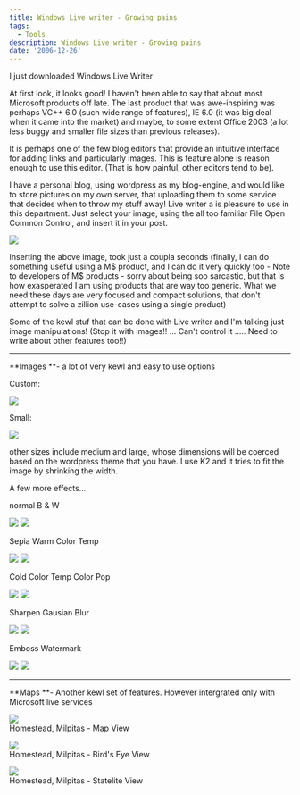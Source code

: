 ```yaml
---
title: Windows Live writer - Growing pains
tags:
  - Tools
description: Windows Live writer - Growing pains
date: '2006-12-26'
---
```


I just downloaded Windows Live Writer

At first look, it looks good! I haven't been able to say that about most Microsoft products off late. The last product that was awe-inspiring was perhaps VC++ 6.0 (such wide range of features), IE 6.0 (it was big deal when it came into the market) and maybe, to some extent Office 2003 (a lot less buggy and smaller file sizes than previous releases).

It is perhaps one of the few blog editors that provide an intuitive interface for adding links and particularly images. This is feature alone is reason enough to use this editor. (That is how painful, other editors tend to be). 

I have a personal blog, using wordpress as my blog-engine, and would like to store pictures on my own server, that uploading them to some service that decides when to throw my stuff away! Live writer a is pleasure to use in this department. Just select your image, using the all too familiar File Open Common Control, and insert it in your post.

[![](/images/bunty_thumb2.jpg)][0] 

Inserting the above image, took just a coupla seconds (finally, I can do something useful using a M$ product, and I can do it very quickly too - Note to developers of M$ products - sorry about being soo sarcastic, but that is how exasperated I am using products that are way too generic. What we need these days are very focused and compact solutions, that don't attempt to solve a zillion use-cases using a single product)

Some of the kewl stuf that can be done with Live writer and I'm talking just image manipulations! (Stop it with images!! ... Can't control it ..... Need to write about other features too!!)

**** 

**Images **- a lot of very kewl and easy to use options

Custom:

[![](/images/bubbly_thumb4.jpg)][1] 

Small:

[![](/images/bubbly8.jpg)][2] 

other sizes include medium and large, whose dimensions will be coerced based on the wordpress theme that you have. I use K2 and it tries to fit the image by shrinking the width.

A few more effects...

normal                                        B & W

[![](/images/bubbly_thumb12.jpg)][3] [![](/images/bubbly_thumb13.jpg)][4]

[][5] Sepia                                         Warm Color Temp

[][3][![](/images/bubbly_thumb121.jpg)][3] ![](/images/bubbly_thumb1231.jpg) 

Cold Color Temp                         Color Pop

[![](/images/bubbly_thumb1263.jpg)][3] [![](/images/bubbly_thumb1264.jpg)][3] 

Sharpen                                      Gausian Blur

[![](/images/bubbly_thumb1265.jpg)][3] [![](/images/bubbly_thumb1266.jpg)][3]

Emboss                                       Watermark

[![](/images/bubbly_thumb1267.jpg)][3] [![](/images/bubbly_thumb1279.jpg)][3] 

**** 

**Maps **- Another kewl set of features. However intergrated only with Microsoft live services

[![](/images/map6a5a8d61a645.jpg)][6]  
Homestead, Milpitas - Map View

[![](/images/map04e799187f46.jpg)][7]  
Homestead, Milpitas - Bird's Eye View

[![](/images/map7dea81fb1474.jpg)][8]  
Homestead, Milpitas - Statelite View


[0]: http://shvelmur.com/images/wpress/WindowsLivewriterGrowingpains_A23C/bunty4.jpg
[1]: http://shvelmur.com/images/wpress/WindowsLivewriterGrowingpains_A23C/bubbly12.jpg
[2]: http://shvelmur.com/images/wpress/WindowsLivewriterGrowingpains_A23C/bubbly9.jpg
[3]: http://shvelmur.com/images/wpress/WindowsLivewriterGrowingpains_A23C/bubbly32.jpg
[4]: http://shvelmur.com/images/wpress/WindowsLivewriterGrowingpains_A23C/bubbly33.jpg
[5]: http://shvelmur.com/images/wpress/WindowsLivewriterGrowingpains_A23C/bubbly22.jpg
[6]: http://local.live.com/default.aspx?v=2&cp=37.42154~-121.921&lvl=15&style=r "Click to view this map on Live.com"
[7]: http://local.live.com/default.aspx?v=2&cp=37.42234~-121.9207&lvl=1&style=o&scene=5853204 "Click to view this map on Live.com"
[8]: http://local.live.com/default.aspx?v=2&cp=37.42234~-121.9206&lvl=16&style=h "Click to view this map on Live.com"
